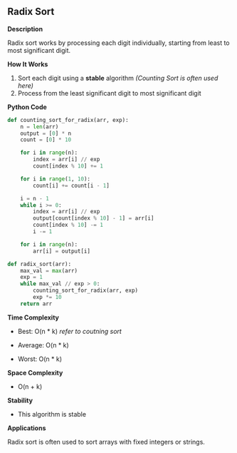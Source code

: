 ## Radix Sort

**Description**

Radix sort works by processing each digit individually, starting from least to most significant digit. 

**How It Works**

  1. Sort each digit using a **stable** algorithm *(Counting Sort is often used here)*
  2. Process from the least significant digit to most significant digit

**Python Code**

```python
def counting_sort_for_radix(arr, exp):
    n = len(arr)
    output = [0] * n
    count = [0] * 10

    for i in range(n):
        index = arr[i] // exp
        count[index % 10] += 1

    for i in range(1, 10):
        count[i] += count[i - 1]

    i = n - 1
    while i >= 0:
        index = arr[i] // exp
        output[count[index % 10] - 1] = arr[i]
        count[index % 10] -= 1
        i -= 1

    for i in range(n):
        arr[i] = output[i]

def radix_sort(arr):
    max_val = max(arr)
    exp = 1
    while max_val // exp > 0:
        counting_sort_for_radix(arr, exp)
        exp *= 10
    return arr
```

**Time Complexity**

- Best: O(n * k) *refer to coutning sort*

- Average: O(n * k)

- Worst: O(n * k)

**Space Complexity**

- O(n + k)

**Stability** 

- This algorithm is stable

**Applications**

Radix sort is often used to sort arrays with fixed integers or strings.
